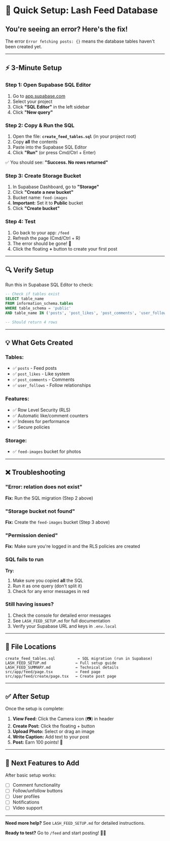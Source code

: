 # 🚀 Quick Setup: Lash Feed Database

## You're seeing an error? Here's the fix!

The error `Error fetching posts: {}` means the database tables haven't been created yet.

---

## ⚡ 3-Minute Setup

### Step 1: Open Supabase SQL Editor
1. Go to [app.supabase.com](https://app.supabase.com)
2. Select your project
3. Click **"SQL Editor"** in the left sidebar
4. Click **"New query"**

### Step 2: Copy & Run the SQL
1. Open the file: **`create_feed_tables.sql`** (in your project root)
2. Copy **all** the contents
3. Paste into the Supabase SQL Editor
4. Click **"Run"** (or press Cmd/Ctrl + Enter)

✅ You should see: **"Success. No rows returned"**

### Step 3: Create Storage Bucket
1. In Supabase Dashboard, go to **"Storage"**
2. Click **"Create a new bucket"**
3. Bucket name: `feed-images`
4. **Important:** Set it to **Public** bucket
5. Click **"Create bucket"**

### Step 4: Test
1. Go back to your app: `/feed`
2. Refresh the page (Cmd/Ctrl + R)
3. The error should be gone! 🎉
4. Click the floating **+** button to create your first post

---

## 🔍 Verify Setup

Run this in Supabase SQL Editor to check:

```sql
-- Check if tables exist
SELECT table_name 
FROM information_schema.tables 
WHERE table_schema = 'public' 
AND table_name IN ('posts', 'post_likes', 'post_comments', 'user_follows');

-- Should return 4 rows
```

---

## 💡 What Gets Created

### Tables:
- ✅ `posts` - Feed posts
- ✅ `post_likes` - Like system
- ✅ `post_comments` - Comments
- ✅ `user_follows` - Follow relationships

### Features:
- ✅ Row Level Security (RLS)
- ✅ Automatic like/comment counters
- ✅ Indexes for performance
- ✅ Secure policies

### Storage:
- ✅ `feed-images` bucket for photos

---

## ❌ Troubleshooting

### "Error: relation does not exist"
**Fix:** Run the SQL migration (Step 2 above)

### "Storage bucket not found"
**Fix:** Create the `feed-images` bucket (Step 3 above)

### "Permission denied"
**Fix:** Make sure you're logged in and the RLS policies are created

### SQL fails to run
**Try:**
1. Make sure you copied **all** the SQL
2. Run it as one query (don't split it)
3. Check for any error messages in red

### Still having issues?
1. Check the console for detailed error messages
2. See `LASH_FEED_SETUP.md` for full documentation
3. Verify your Supabase URL and keys in `.env.local`

---

## 📁 File Locations

```
create_feed_tables.sql          ← SQL migration (run in Supabase)
LASH_FEED_SETUP.md             ← Full setup guide
LASH_FEED_SUMMARY.md           ← Technical details
src/app/feed/page.tsx          ← Feed page
src/app/feed/create/page.tsx   ← Create post page
```

---

## ✅ After Setup

Once the setup is complete:

1. **View Feed:** Click the Camera icon (📷) in header
2. **Create Post:** Click the floating + button
3. **Upload Photo:** Select or drag an image
4. **Write Caption:** Add text to your post
5. **Post:** Earn 100 points! 🎉

---

## 🎯 Next Features to Add

After basic setup works:
- [ ] Comment functionality
- [ ] Follow/unfollow buttons
- [ ] User profiles
- [ ] Notifications
- [ ] Video support

---

**Need more help?** See `LASH_FEED_SETUP.md` for detailed instructions.

**Ready to test?** Go to `/feed` and start posting! 📸✨


